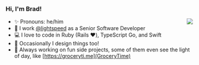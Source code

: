 ### Hi, I'm Brad!

<img align="right" 
src="https://github-readme-stats.vercel.app/api?username=bradpurchase&show_icons=true&count_private=true&icon_color=0366d6&text_color=24292e&bg_color=ffffff&hide_title=true" 
/>

- ✨ Pronouns: he/him
- 💼 I work [@lightspeed](https://github.com/lightspeed) as a Senior Software Developer
- 💻 I love to code in Ruby (Rails ❤️), TypeScript Go, and Swift
- 🎨 Occasionally I design things too!
- 👀 Always working on fun side projects, some of them even see the light of day, like [https://groceryti.me](GroceryTime)
